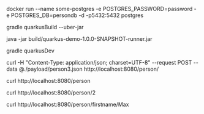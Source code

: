 docker run --name some-postgres -e POSTGRES_PASSWORD=password -e POSTGRES_DB=persondb -d -p5432:5432 postgres

gradle quarkusBuild --uber-jar

java -jar build/quarkus-demo-1.0.0-SNAPSHOT-runner.jar

gradle quarkusDev

curl -H "Content-Type: application/json; charset=UTF-8" --request POST --data @./payload/person3.json http://localhost:8080/person/

curl http://localhost:8080/person

curl http://localhost:8080/person/2

curl http://localhost:8080/person/firstname/Max
